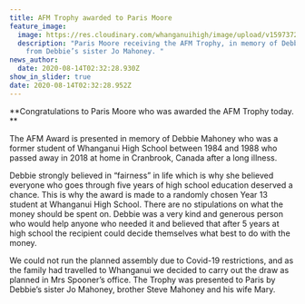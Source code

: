 ```yaml
---
title: AFM Trophy awarded to Paris Moore
feature_image:
  image: https://res.cloudinary.com/whanganuihigh/image/upload/v1597372391/News/AFM_Award._Paris_Munro_14.8.20.jpg
  description: "Paris Moore receiving the AFM Trophy, in memory of Debbie Mahoney,
    from Debbie’s sister Jo Mahoney. "
news_author:
  date: 2020-08-14T02:32:28.930Z
show_in_slider: true
date: 2020-08-14T02:32:28.952Z
---
```

**Congratulations to Paris Moore who was awarded the AFM Trophy today.**

The AFM Award is presented in memory of Debbie Mahoney who was a former student of Whanganui High School between 1984 and 1988 who passed away in 2018 at home in Cranbrook, Canada after a long illness. 

Debbie strongly believed in “fairness” in life which is why she believed everyone who goes through five years of high school education deserved a chance. This is why the award is made to a randomly chosen Year 13 student at Whanganui High School.  There are no stipulations on what the money should be spent on. Debbie was a very kind and generous person who would help anyone who needed it and believed that after 5 years at high school the recipient could decide themselves what best to do with the money.

We could not run the planned assembly due to Covid-19 restrictions, and as the family had travelled to Whanganui we decided to carry out the draw as planned in Mrs Spooner’s office.  The Trophy was presented to Paris by Debbie’s sister Jo Mahoney, brother Steve Mahoney and his wife Mary. 
